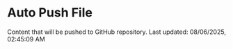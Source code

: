 # Auto Push File

Content that will be pushed to GitHub repository.
Last updated: 08/06/2025, 02:45:09 AM